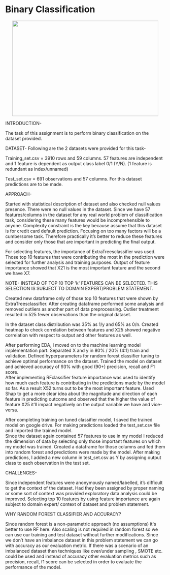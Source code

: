 # Binary Classification

<p align="center">
  <img width="460" height="300" src="https://media-exp1.licdn.com/dms/image/C510BAQEEBs9SDDcsqg/company-logo_200_200/0/1555057697060?e=1646265600&v=beta&t=GfH5y89gRColK9Lq4JySLTNHU4qTo5XYX1-d8w5SGfM">
</p>

INTRODUCTION-

The task of this assignment is to perform binary classification on the dataset provided.

DATASET-
Following are the 2 datasets were provided for this task-

Training_set.csv = 3910 rows and 59 columns. 57 features are independent and 1 feature is dependent as output class label 0/1 (Y/N). (1 feature is redundant as index/unnamed)

Test_set.csv = 691 observations and 57 columns. For this dataset predictions are to be made.

APPROACH-

Started with statistical description of dataset and also checked null values presence. There were no null values in the dataset.
Since we have 57 features/columns in the dataset for any real world problem of classification task, considering these many features would be incomprehensible to anyone. Complexity constraint is the key because assume that this dataset is for credit card default prediction. Focusing on too many factors will be a cumbersome task. Therefore practically it’s better to reduce these features and consider only those that are important in predicting the final output.

For selecting features, the importance of ExtraTreesclassifier was used. Those top 10 features that were contributing the most in the prediction were selected for further analysis and training purposes. Output of feature importance showed that X21 is the most important feature and the second we have X7.

NOTE- INSTEAD OF TOP 10 TOP 'k' FEATURES CAN BE SELECTED. THIS SELECTION IS SUBJECT TO DOMAIN EXPERT/PROBLEM STATEMENT. 

Created new dataframe only of those top 10 features that were shown by ExtraTreesclassifier. After creating dataframe performed some analysis and removed outliers as another part of data preprocessing. Outlier treatment resulted in 525 fewer observations than the original dataset.

In the dataset class distribution was 35% as 1/y and 65% as 0/n.
Created heatmap to check correlation between features and X25 showed negative correlation with respect to output and other features as well.

After performing EDA, I moved on to the machine learning model implementation part. 
Separated X and y in 80% / 20% (4:1) train and validation. Defined hyperparameters for random forest classifier tuning to achieve optimal performance on the dataset. 
Trained the model on dataset and achieved accuracy of 93% with good (90+) precision, recall and F1 score.  
After implementing RFclassifier feature importance was used to identify how much each feature is contributing in the predictions made by the model so far. As a result X52 turns out to be the most important feature. 
Used Shap to get a more clear idea about the magnitude and direction of each feature in predicting outcome and observed that the higher the value of feature X25 it’ll impact negatively on the output variable we have and vice-versa.   

After completing training on tuned classifier model, I saved the trained model on google drive.
For making predictions loaded the test_set.csv file and imported the trained model.  
Since the dataset again contained 57 features to use in my model I reduced the dimension of data by selecting only those important features on which my model was trained.
Created a dataframe for those columns and fed them into random forest and predictions were made by the model. 
After making predictions, I added a new column in test_set.csv as Y by assigning output class to each observation in the test set. 


CHALLENGES-

Since independent features were anonymously named/labelled, it’s difficult to get the context of the dataset. Had they been assigned by proper naming or some sort of context was provided exploratory data analysis could be improved. Selecting top 10 features by using feature importance are again subject to domain expert/ context of dataset and problem statement.


WHY RANDOM FOREST CLASSIFIER AND ACCURACY?

Since random forest is a non-parametric approach (no assumptions) it's better to use RF here.
Also scaling is not required in random forest so we can use our training and test dataset without further modifications.
Since we don’t have an imbalance dataset in this problem statement we can go with accuracy as our evaluation metric. If there was a scenario of an imbalanced dataset then techniques like over/under sampling , SMOTE etc. could be used and instead of accuracy other evaluation metrics such as precision, recall, f1 score can be selected in order to evaluate the performance of the model.    
    


 
          


          


